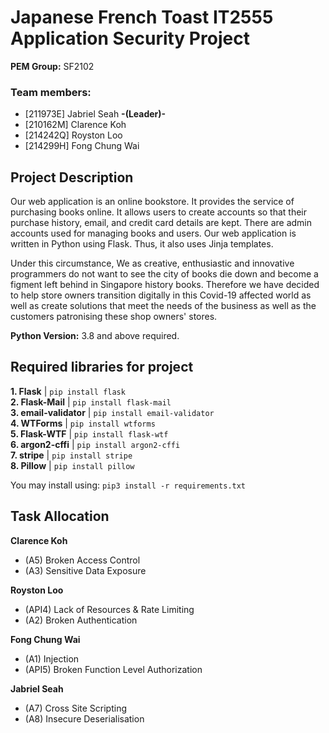 # Japanese French Toast IT2555 Application Security Project

**PEM Group:** SF2102

### Team members:

- [211973E]  Jabriel Seah **-(Leader)-**
- [210162M]  Clarence Koh
- [214242Q]  Royston Loo
- [214299H]  Fong Chung Wai

## Project Description

Our web application is an online bookstore. It provides the service of purchasing books online. It allows users to create accounts so that their purchase history, email, and credit card details are kept. There are admin accounts used for managing books and users. Our web application is written in Python using Flask. Thus, it also uses Jinja templates.

Under this circumstance, We as creative, enthusiastic and innovative programmers do not want to see the city of books die down and become a figment left behind in Singapore history books. Therefore we have decided to help store owners transition digitally in this Covid-19 affected world as well as create solutions that meet the needs of the business as well as the customers patronising these shop owners' stores.

**Python Version:** 3.8 and above required.

## Required libraries for project

**1. Flask** | `pip install flask `  
**2. Flask-Mail** | `pip install flask-mail`  
**3. email-validator** | `pip install email-validator`  
**4. WTForms** | `pip install wtforms`  
**5. Flask-WTF** | `pip install flask-wtf`  
**6. argon2-cffi** | `pip install argon2-cffi`  
**7. stripe** | `pip install stripe`  
**8. Pillow** | `pip install pillow`  

You may install using: `pip3 install -r requirements.txt`

## Task Allocation

**Clarence Koh**
- (A5) Broken Access Control
- (A3) Sensitive Data Exposure

**Royston Loo**
- (API4) Lack of Resources & Rate Limiting
- (A2) Broken Authentication

**Fong Chung Wai**
- (A1) Injection
- (API5) Broken Function Level Authorization

**Jabriel Seah**
- (A7) Cross Site Scripting
- (A8) Insecure Deserialisation
